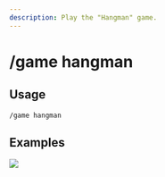 ```yaml
---
description: Play the "Hangman" game.
---
```


# /game hangman

## Usage

```
/game hangman
```

## Examples

![](https://forkman.vercel.app/_media/examples/game/hangman-0.png)